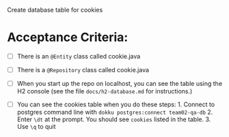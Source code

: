 Create database table for cookies


# Acceptance Criteria:

- [ ] There is an `@Entity` class called cookie.java
- [ ] There is a `@Repository` class called cookie.java
- [ ] When you start up the repo on localhost, you can see the table
      using the H2 console (see the file `docs/h2-database.md` for 
      instructions.)
- [ ] You can see the cookies table when you do these steps:
      1. Connect to postgres command line with 
         ```
         dokku postgres:connect team02-qa-db
         ```
      2. Enter `\dt` at the prompt. You should see
         `cookies` listed in the table.
      3. Use `\q` to quit


